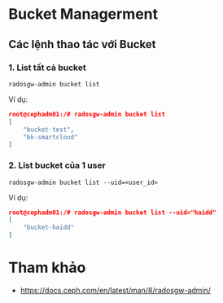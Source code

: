 # Bucket Managerment

## Các lệnh thao tác với Bucket
### 1. List tất cả bucket
```
radosgw-admin bucket list
```

Ví dụ:
```json
root@cephadm01:/# radosgw-admin bucket list
[
    "bucket-test",
    "bk-smartcloud"
]
```

### 2. List bucket của 1 user
```
radosgw-admin bucket list --uid=<user_id>
```

Ví dụ:
```json
root@cephadm01:/# radosgw-admin bucket list --uid="haidd"
[
    "bucket-haidd"
]
```



# Tham khảo

- https://docs.ceph.com/en/latest/man/8/radosgw-admin/